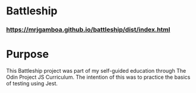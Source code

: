 # Battleship

### https://mrjgamboa.github.io/battleship/dist/index.html

# Purpose
This Battleship project was part of my self-guided education through The Odin Project JS Curriculum. The intention of this was to practice the basics of testing using Jest.
